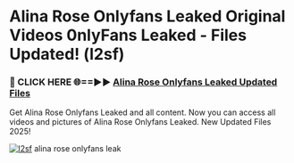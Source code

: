 # Alina Rose Onlyfans Leaked Original Videos 0nlyFans Leaked - Files Updated! (l2sf)

<h3>🔴 CLICK HERE 🌐==►► <a href="https://tinyurl.com/2jnfzry5" rel="nofollow">Alina Rose Onlyfans Leaked Updated Files</a></h3>

Get Alina Rose Onlyfans Leaked and all content. Now you can access all videos and pictures of Alina Rose Onlyfans Leaked. New Updated Files 2025!

[![l2sf](https://i.imgur.com/GyGTBgg.gif)](https://tinyurl.com/2jnfzry5)
alina rose onlyfans leak